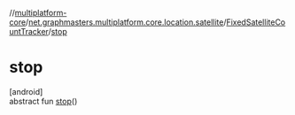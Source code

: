//[multiplatform-core](../../../index.md)/[net.graphmasters.multiplatform.core.location.satellite](../index.md)/[FixedSatelliteCountTracker](index.md)/[stop](stop.md)

# stop

[android]\
abstract fun [stop](stop.md)()
